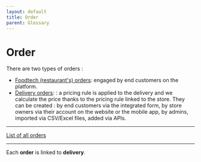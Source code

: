 ```yaml
---
layout: default
title: Order
parent: Glossary
---
```


# Order

There are two types of orders :

- [Foodtech (restaurant's) orders](/en/food-tech/orders): engaged by end customers on the platform.
- [Delivery orders](/en/admin/deliveries): : a pricing rule is applied to the delivery and we calculate the price thanks to the pricing rule linked to the store.
They can be created : by end customers via the integrated form, by store owners via their account on the website or the mobile app, by admins, imported via CSV/Excel files, added via APIs.

---

[List of all orders](/en/admin/orders)

---

Each **order** is linked to **delivery**.